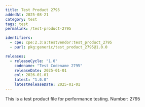 ```yaml
---
title: Test Product 2795
addedAt: 2025-08-21
category: test
tags: test
permalink: /test-product-2795

identifiers:
  - cpe: cpe:2.3:a:testvendor:test_product_2795
  - purl: pkg:generic/test_product_2795@1.0.0

releases:
  - releaseCycle: "1.0"
    codename: "Test Codename 2795"
    releaseDate: 2025-01-01
    eol: 2026-01-01
    latest: "1.0.0"
    latestReleaseDate: 2025-01-01
---
```


This is a test product file for performance testing. Number: 2795

